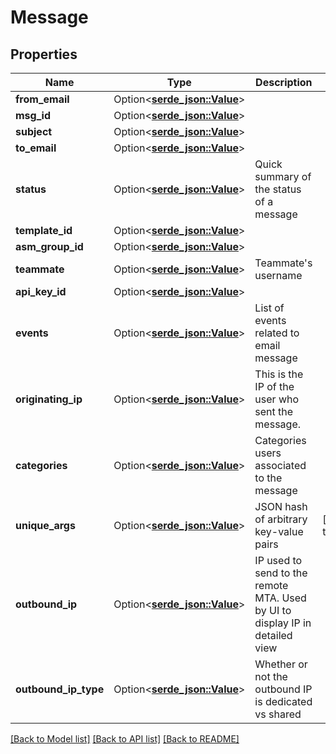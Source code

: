 # Message

## Properties

Name | Type | Description | Notes
------------ | ------------- | ------------- | -------------
**from_email** | Option<[**serde_json::Value**](.md)> |  | 
**msg_id** | Option<[**serde_json::Value**](.md)> |  | 
**subject** | Option<[**serde_json::Value**](.md)> |  | 
**to_email** | Option<[**serde_json::Value**](.md)> |  | 
**status** | Option<[**serde_json::Value**](serde_json::Value.md)> | Quick summary of the status of a message | 
**template_id** | Option<[**serde_json::Value**](.md)> |  | 
**asm_group_id** | Option<[**serde_json::Value**](.md)> |  | 
**teammate** | Option<[**serde_json::Value**](.md)> | Teammate's username | 
**api_key_id** | Option<[**serde_json::Value**](.md)> |  | 
**events** | Option<[**serde_json::Value**](.md)> | List of events related to email message | 
**originating_ip** | Option<[**serde_json::Value**](.md)> | This is the IP of the user who sent the message. | 
**categories** | Option<[**serde_json::Value**](.md)> | Categories users associated to the message | 
**unique_args** | Option<[**serde_json::Value**](.md)> | JSON hash of arbitrary key-value pairs | [default to Null]
**outbound_ip** | Option<[**serde_json::Value**](.md)> | IP used to send to the remote MTA. Used by UI to display IP in detailed view | 
**outbound_ip_type** | Option<[**serde_json::Value**](serde_json::Value.md)> | Whether or not the outbound IP is dedicated vs shared | 

[[Back to Model list]](../README.md#documentation-for-models) [[Back to API list]](../README.md#documentation-for-api-endpoints) [[Back to README]](../README.md)


